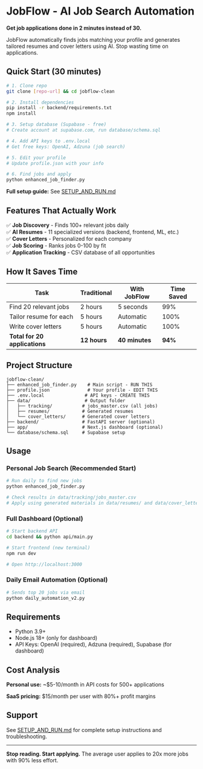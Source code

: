 # JobFlow - AI Job Search Automation

**Get job applications done in 2 minutes instead of 30.**

JobFlow automatically finds jobs matching your profile and generates tailored resumes and cover letters using AI. Stop wasting time on applications.

## Quick Start (30 minutes)

```bash
# 1. Clone repo
git clone [repo-url] && cd jobflow-clean

# 2. Install dependencies  
pip install -r backend/requirements.txt
npm install

# 3. Setup database (Supabase - free)
# Create account at supabase.com, run database/schema.sql

# 4. Add API keys to .env.local
# Get free keys: OpenAI, Adzuna (job search)

# 5. Edit your profile
# Update profile.json with your info

# 6. Find jobs and apply
python enhanced_job_finder.py
```

**Full setup guide:** See [SETUP_AND_RUN.md](./SETUP_AND_RUN.md)

## Features That Actually Work

✅ **Job Discovery** - Finds 100+ relevant jobs daily  
✅ **AI Resumes** - 11 specialized versions (backend, frontend, ML, etc.)  
✅ **Cover Letters** - Personalized for each company  
✅ **Job Scoring** - Ranks jobs 0-100 by fit  
✅ **Application Tracking** - CSV database of all opportunities  

## How It Saves Time

| Task | Traditional | With JobFlow | Time Saved |
|------|------------|--------------|------------|
| Find 20 relevant jobs | 2 hours | 5 seconds | 99% |
| Tailor resume for each | 5 hours | Automatic | 100% |
| Write cover letters | 5 hours | Automatic | 100% |
| **Total for 20 applications** | **12 hours** | **40 minutes** | **94%** |

## Project Structure

```
jobflow-clean/
├── enhanced_job_finder.py    # Main script - RUN THIS
├── profile.json              # Your profile - EDIT THIS  
├── .env.local               # API keys - CREATE THIS
├── data/                    # Output folder
│   ├── tracking/           # jobs_master.csv (all jobs)
│   ├── resumes/            # Generated resumes
│   └── cover_letters/      # Generated cover letters
├── backend/                # FastAPI server (optional)
├── app/                    # Next.js dashboard (optional)
└── database/schema.sql     # Supabase setup
```

## Usage

### Personal Job Search (Recommended Start)
```bash
# Run daily to find new jobs
python enhanced_job_finder.py

# Check results in data/tracking/jobs_master.csv
# Apply using generated materials in data/resumes/ and data/cover_letters/
```

### Full Dashboard (Optional)
```bash
# Start backend API
cd backend && python api/main.py

# Start frontend (new terminal)
npm run dev

# Open http://localhost:3000
```

### Daily Email Automation (Optional)
```bash
# Sends top 20 jobs via email
python daily_automation_v2.py
```

## Requirements

- Python 3.9+
- Node.js 18+ (only for dashboard)
- API Keys: OpenAI (required), Adzuna (required), Supabase (for dashboard)

## Cost Analysis

**Personal use:** ~$5-10/month in API costs for 500+ applications

**SaaS pricing:** $15/month per user with 80%+ profit margins

## Support

See [SETUP_AND_RUN.md](./SETUP_AND_RUN.md) for complete setup instructions and troubleshooting.

---

**Stop reading. Start applying.** The average user applies to 20x more jobs with 90% less effort.